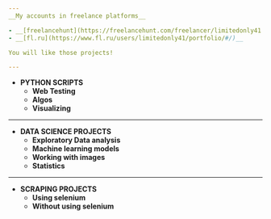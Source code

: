 ```yaml
---
__My accounts in freelance platforms__

- __[freelancehunt](https://freelancehunt.com/freelancer/limitedonly41.html)__ 
- __[fl.ru](https://www.fl.ru/users/limitedonly41/portfolio/#/)__

You will like those projects!

---
```


+ __PYTHON SCRIPTS__
  - __Web Testing__
  - __Algos__
  - __Visualizing__
---
+ __DATA SCIENCE PROJECTS__
  - __Exploratory Data analysis__
  - __Machine learning models__
  - __Working with images__
  - __Statistics__
---
+ __SCRAPING PROJECTS__
  - __Using selenium__
  - __Without using selenium__




